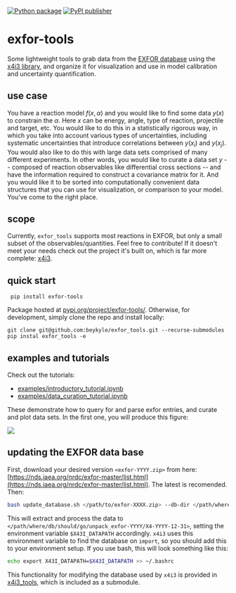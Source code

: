 [![Python package](https://github.com/beykyle/exfor_tools/actions/workflows/python-package.yml/badge.svg)](https://github.com/beykyle/exfor_tools/actions/workflows/python-package.yml)
[![PyPI publisher](https://github.com/beykyle/exfor_tools/actions/workflows/pypi-publish.yml/badge.svg)](https://github.com/beykyle/exfor_tools/actions/workflows/pypi-publish.yml)

# exfor-tools
Some lightweight tools to grab data from the [EXFOR database](https://www-nds.iaea.org/exfor/) using the [x4i3 library](https://github.com/afedynitch/x4i3/), and organize it for visualization and use in model calibration and uncertainty quantification.

## use case

You have a reaction model $f(x,\alpha)$ and you would like to find some data $y(x)$ to constrain the $\alpha$. Here $x$ can be energy, angle, type of reaction, projectile and target, etc.  You would like to do this in a statistically rigorous way, in which you take into account various types of uncertainties, including systematic uncertainties that introduce correlations between $y(x_i)$ and $y(x_j)$. You would also like to do this with large data sets comprised of many different experiments. In other words, you would like to curate a data set $y$ -- composed of reaction observables like differential cross sections -- and have the information required to construct a covariance matrix for it. And you would like it to be sorted into computationally convenient data structures that you can use for visualization, or comparison to your model. You've come to the right place.



## scope

Currently, `exfor_tools` supports most reactions in EXFOR, but only a small subset of the observables/quantities. Feel free to contribute! If it doesn't meet your needs check out the project it's built on, which is far more complete: [x4i3](https://github.com/afedynitch/x4i3/).

## quick start
```
 pip install exfor-tools
```

Package hosted at [pypi.org/project/exfor-tools/](https://pypi.org/project/exfor-tools/). Otherwise, for development, simply clone the repo and install locally:

```
git clone git@github.com:beykyle/exfor_tools.git --recurse-submodules
pip instal exfor_tools -e 
```

## examples and tutorials

Check out the tutorials:
-   [examples/introductory_tutorial.ipynb](https://github.com/beykyle/exfor_tools/blob/main/examples/introductory_tutorial.ipynb)
-   [examples/data_curation_tutorial.ipynb](https://github.com/beykyle/exfor_tools/blob/main/examples/dataset_curation_tutorial.ipynb)

These demonstrate how to query for and parse exfor entries, and curate and plot data sets. In the first one, you will produce this figure: 

![](https://github.com/beykyle/exfor_tools/blob/main/assets/lead_208_pp_dxds.png)

## updating the EXFOR data base

First, download your desired version `<exfor-YYYY.zip>` from here: [https://nds.iaea.org/nrdc/exfor-master/list.html](https://nds.iaea.org/nrdc/exfor-master/list.html). The latest is recomended. Then:

```sh
bash update_database.sh </path/to/exfor-XXXX.zip> --db-dir </path/where/db/should/go/>
```

This will extract and process the data to `</path/where/db/should/go/unpack_exfor-YYYY/X4-YYYY-12-31>`, setting the environment variable `$X43I_DATAPATH` accordingly. `x4i3` uses this environment variable to find the database on `import`, so you should add this to your environment setup. If you use bash, this will look something like this:

```sh
echo export X43I_DATAPATH=$X43I_DATAPATH >> ~/.bashrc
```

This functionality for modifying the database used by `x4i3` is provided in [x4i3_tools](https://github.com/afedynitch/x4i3_tools), which is included as a submodule.

